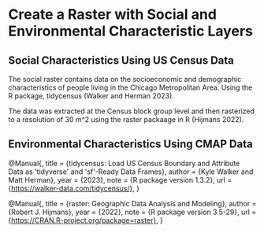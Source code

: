 # Create a Raster with Social and Environmental Characteristic Layers

## Social Characteristics Using US Census Data
The social raster contains data on the socioeconomic and demographic characteristics
of people living in the Chicago Metropolitan Area. Using the R package, tidycensus 
(Walker and Herman 2023).

The data was extracted at the Census block group level and then rasterized to a 
resolution of 30 m^2 using the raster packaage in R (Hijmans 2022).

## Environmental Characteristics Using CMAP Data



@Manual{,
  title = {tidycensus: Load US Census Boundary and Attribute Data as 'tidyverse' and 'sf'-Ready Data Frames},
  author = {Kyle Walker and Matt Herman},
  year = {2023},
  note = {R package version 1.3.2},
  url = {https://walker-data.com/tidycensus/},
}

@Manual{,
    title = {raster: Geographic Data Analysis and Modeling},
    author = {Robert J. Hijmans},
    year = {2022},
    note = {R package version 3.5-29},
    url = {https://CRAN.R-project.org/package=raster},
  }